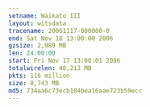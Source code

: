 ```yaml
---
setname: Waikato III
layout: witsdata
tracename: 20061117-000000-0
end: Sat Nov 18 13:00:00 2006
gzsize: 2,989 MB
len: 24:00:00
start: Fri Nov 17 13:00:01 2006
totalwirelen: 48,213 MB
pkts: 116 million
size: 8,743 MB
md5: 734aa6c73ecb104bea16aae723b59ecc
---
```


